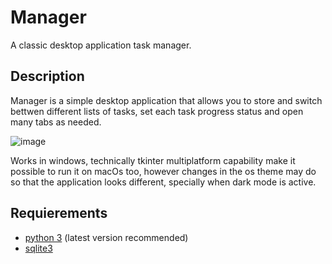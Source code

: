 # Manager
A classic desktop application task manager.

## Description
Manager is a simple desktop application that allows you to store and switch bettwen different lists of tasks, set each task progress status and open many tabs as needed.

![image](https://user-images.githubusercontent.com/66654885/183216706-9f07b7e5-0c00-4d81-baf9-d145f2f07268.png)

Works in windows, technically tkinter multiplatform capability make it possible to run it on macOs too, however changes in the os theme may do so that the application looks different, specially when dark mode is active. 

## Requierements

- [python 3](https://www.python.org/) (latest version recommended)
- [sqlite3](https://pypi.org/project/db-sqlite3/)
